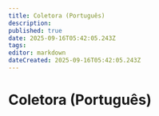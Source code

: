 ```yaml
---
title: Coletora (Português)
description: 
published: true
date: 2025-09-16T05:42:05.243Z
tags: 
editor: markdown
dateCreated: 2025-09-16T05:42:05.243Z
---
```


# Coletora (Português)

